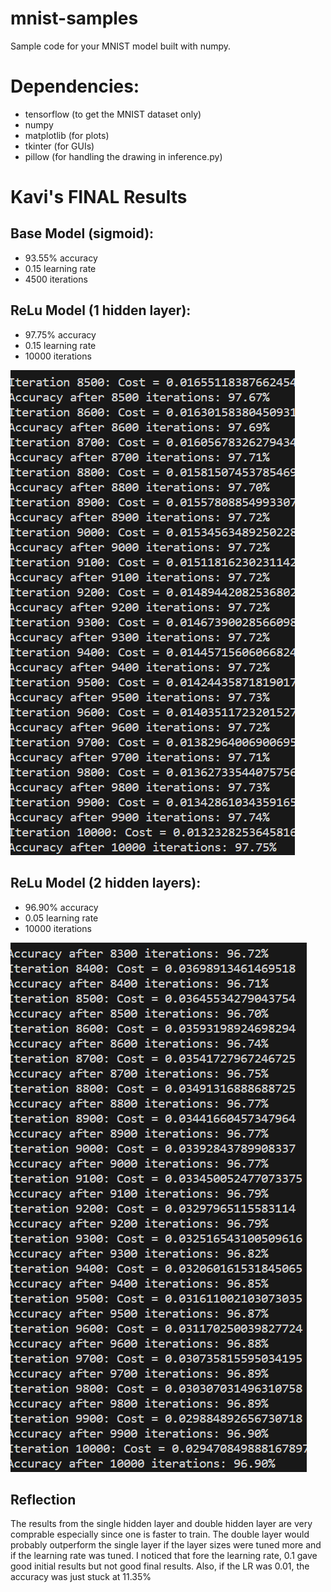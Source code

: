 # mnist-samples
Sample code for your MNIST model built with numpy.

# Dependencies:
- tensorflow (to get the MNIST dataset only)
- numpy
- matplotlib (for plots)
- tkinter (for GUIs)
- pillow (for handling the drawing in inference.py)


# Kavi's FINAL Results

## Base Model (sigmoid):
- 93.55% accuracy
- 0.15 learning rate
- 4500 iterations
## ReLu Model (1 hidden layer): 
- 97.75% accuracy 
- 0.15 learning rate
- 10000 iterations


![data](image.png)

## ReLu Model (2 hidden layers): 
- 96.90% accuracy 
- 0.05 learning rate
- 10000 iterations


![alt text](image-1.png)

## Reflection
The results from the single hidden layer and double hidden layer are very comprable especially since one is faster to train. The double layer would probably outperform the single layer if the layer sizes were tuned more and if the learning rate was tuned. I noticed that fore the learning rate, 0.1 gave good initial results but not good final results. Also, if the LR was 0.01, the accuracy was just stuck at 11.35%

